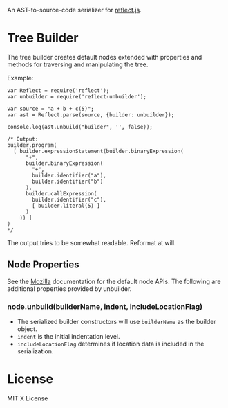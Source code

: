 An AST-to-source-code serializer for [reflect.js](https://github.com/zaach/reflect.js).

# Tree Builder
The tree builder creates default nodes extended with properties and methods for traversing and manipulating the tree.


Example:

    var Reflect = require('reflect');
    var unbuilder = require('reflect-unbuilder');

    var source = "a + b + c(5)";
    var ast = Reflect.parse(source, {builder: unbuilder});

    console.log(ast.unbuild("builder", '', false));

    /* Output:
    builder.program(
      [ builder.expressionStatement(builder.binaryExpression(
          "+",
          builder.binaryExpression(
            "+",
            builder.identifier("a"),
            builder.identifier("b")
          ),
          builder.callExpression(
            builder.identifier("c"),
            [ builder.literal(5) ]
          )
        )) ]
    )
    */

The output tries to be somewhat readable. Reformat at will.


## Node Properties
See the [Mozilla](https://developer.mozilla.org/en/SpiderMonkey/Parser_API#Node_objects) documentation for the default node APIs. The following are additional properties provided by unbuilder.

### node.unbuild(builderName, indent, includeLocationFlag)
* The serialized builder constructors will use `builderName` as the builder object.
* `indent` is the initial indentation level.
* `includeLocationFlag` determines if location data is included in the serialization.

# License

MIT X License
